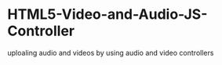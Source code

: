 # HTML5-Video-and-Audio-JS-Controller
uploaling audio and videos by using audio and video controllers
